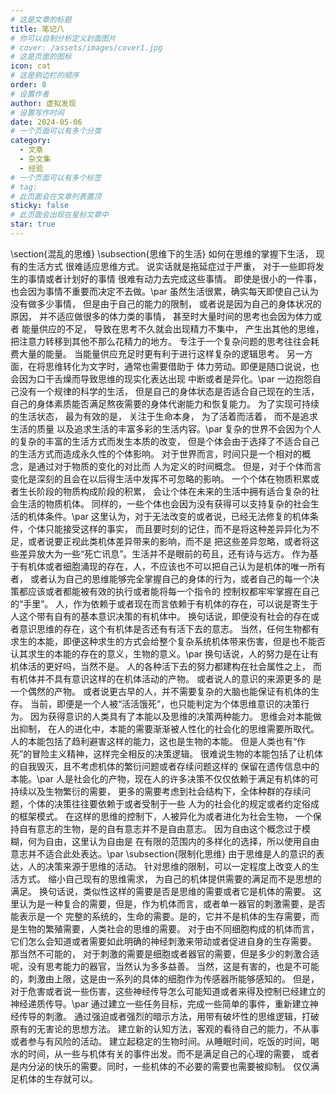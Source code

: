 ```yaml
---
# 这是文章的标题
title: 笔记八
# 你可以自制分析定义封面图片
# cover: /assets/images/cover1.jpg
# 这是页面的图标
icon: cat
# 这是侧边栏的顺序
order: 8
# 设置作者
author: 虚拟发现
# 设置写作时间
date: 2024-05-06
# 一个页面可以有多个分类
category:
  - 文章
  - 杂文集
  - 经验
# 一个页面可以有多个标签
# tag:
# 此页面会在文章列表置顶
sticky: false
# 此页面会出现在星标文章中
star: true
---
```


<!-- more -->
\section{混乱的思维}
\subsection{思维下的生活}
如何在思维的掌握下生活，
现有的生活方式
很难适应思维方式。
说实话就是拖延症过于严重，
对于一些即将发生的事情或者计划好的事情
很难有动力去完成这些事情。
即使是很小的一件事，
也会因为事情不重要而决定不去做。\par 
虽然生活很累，确实每天即使自己认为没有做多少事情，
但是由于自己的能力的限制，
或者说是因为自己的身体状况的原因，
并不适应做很多的体力类的事情，
甚至时大量时间的思考也会因为体力或者
能量供应的不足，
导致在思考不久就会出现精力不集中，
产生出其他的思维，
把注意力转移到其他不那么花精力的地方。
专注于一个复杂问题的思考往往会耗费大量的能量。
当能量供应充足时更有利于进行这样复杂的逻辑思考。
另一方面，在将思维转化为文字时，通常也需要借助于
体力劳动。即便是随口说说，也会因为口干舌燥而导致思维的现实化表达出现
中断或者是异化。\par 
一边抱怨自己没有一个规律的科学的生活，
但是自己的身体状态是否适合自己现在的生活，
自己的身体素质能否满足熬夜需要的身体代谢能力和恢复能力。
为了实现可持续的生活状态，
最为有效的是，
关注于生命本身，
为了活着而活着，
而不是追求生活的质量
以及追求生活的丰富多彩的生活内容。\par 
复杂的世界不会因为个人的复杂的丰富的生活方式而发生本质的改变，
但是个体会由于选择了不适合自己的生活方式而造成永久性的个体影响。
对于世界而言，时间只是一个相对的概念，是通过对于物质的变化的对比而
人为定义的时间概念。
但是，对于个体而言变化是深刻的且会在以后得生活中发挥不可忽略的影响。
一个个体在物质积累或者生长阶段的物质构成阶段的积累，
会让个体在未来的生活中拥有适合复杂的社会生活的物质机体。
同样的，一些个体也会因为没有获得可以支持复杂的社会生活的机体条件。\par 
这里认为，对于无法改变的或者说，已经无法修复的机体条件，个体只能接受这样的事实，
而且要时刻的记住，而不是将这种差异异化为不足，或者说要正视此类机体差异带来的影响，而不是
把这些差异忽略，或者将这些差异放大为一些“死亡讯息”。生活并不是眼前的苟且，还有诗与远方。
作为基于有机体或者细胞涌现的存在，人，不应该也不可以把自己认为是机体的唯一所有者，
或者认为自己的思维能够完全掌握自己的身体的行为，或者自己的每一个决策都应该或者都能被有效的执行或者能将每一个指令的
控制权都牢牢掌握在自己的“手里”。
人，作为依赖于或者现在而言依赖于有机体的存在，可以说是寄生于人这个带有自有的基本意识决策的有机体中。
换句话说，即便没有社会的存在或者意识思维的存在，这个有机体是否还有有活下去的意志。
当然，任何生物都有求生的本能，即便这种求生的方式会给整个复杂系统机体带来伤害，但是也不能否认其求生的本能的存在的意义，生物的意义。\par 
换句话说，人的努力是在让有机体活的更好吗，当然不是。
人的各种活下去的努力都建构在社会属性之上，
而有机体并不具有意识这样的在机体活动的产物。
或者说人的意识的来源更多的 是一个偶然的产物。
或者说更古早的人，并不需要复杂的大脑也能保证有机体的生存。
当前，即便是一个人被“活活饿死”，也只能判定为个体思维意识的决策行为。
因为获得意识的人类具有了本能以及思维的决策两种能力。
思维会对本能做出抑制，
在人的进化中，本能的需要渐渐被人性化的社会化的思维需要所取代。
人的本能包括了趋利避害这样的能力，这也是生物的本能。
但是人类也有“作死”的冒险主义精神，这样完全相反的决策逻辑。
很难说生物的本能包括了让机体的自我毁灭，且不考虑机体的繁衍问题或者存续问题这样的
保留在遗传信息中的本能。\par 
人是社会化的产物，现在人的许多决策不仅仅依赖于满足有机体的可持续以及生物繁衍的需要，
更多的需要考虑到社会结构下，全体种群的存续问题，个体的决策往往要依赖于或者受制于一些
人为的社会化的规定或者约定俗成的框架模式。
在这样的思维的控制下，人被异化为或者进化为社会生物，
一个保持自有意志的生物，是的自有意志并不是自由意志。
因为自由这个概念过于模糊，何为自由，这里认为自由是
在有限的范围内的多样化的选择，所以使用自由意志并不适合此处表达。\par 
\subsection{限制化思维}
由于思维是人的意识的表达，人的决策来源于思维的活动。
针对思维的限制，可以一定程度上改变人的生活方式。
缩小自己现有的思维需求，
为自己的机体提供需要的满足而不是思想的满足。
换句话说，类似性这样的需要是否是思维的需要或者它是机体的需要。
这里认为是一种复合的需要，但是，作为机体而言，或者单一器官的刺激需要，是否能表示是一个
完整的系统的，生命的需要。是的，它并不是机体的生存需要，而是生物的繁殖需要，人类社会的思维的需要。
对于由不同细胞构成的机体而言，它们怎么会知道或者需要如此明确的神经刺激来带动或者促进自身的生存需要。
那当然不可能的，
对于刺激的需要是细胞或者器官的需要，但是多少的刺激合适呢，没有思考能力的器官，当然认为多多益善。
当然，这是有害的，也是不可能的，刺激由上限，这是由一系列的具体的细胞作为传感器所能够感知的。
但是，对于危害或者说一些伤害，这些神经传导怎么可能知道或者来得及控制已经建立的神经递质传导。\par 
通过建立一些任务目标，完成一些简单的事件，重新建立神经传导的刺激。
通过强迫或者强烈的暗示方法，用带有破坏性的思维逻辑，打破原有的无害论的思想方法。
建立新的认知方法，客观的看待自己的能力，不从事或者参与有风险的活动。
建立起稳定的生物时间。从睡眠时间，吃饭的时间，喝水的时间，从一些与机体有关的事件出发。而不是满足自己的心理的需要，
或者是内分泌的快乐的需要。同时，一些机体的不必要的需要也需要被抑制。
仅仅满足机体的生存就可以。
























